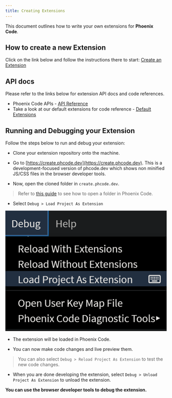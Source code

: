 ```yaml
---
title: Creating Extensions
---
```


This document outlines how to write your own extensions for **Phoenix Code**.

## How to create a new Extension
Click on the link below and follow the instructions there to start:
[Create an Extension](https://github.com/phcode-dev/extension-template)

## API docs
Please refer to the links below for extension API docs and code references.
* Phoenix Code APIs - [API Reference](./API-Reference/NodeConnector)
* Take a look at our default extensions for code reference -  [Default Extensions](https://github.com/phcode-dev/phoenix/tree/main/src/extensions/default)

## Running and Debugging your Extension
Follow the steps below to run and debug your extension:

* Clone your extension repository onto the machine.

* Go to [https://create.phcode.dev](https://create.phcode.dev). This is a development-focused version of phcode.dev which shows non minified JS/CSS files in the browser developer tools.

* Now, open the cloned folder in `create.phcode.dev`. 
> Refer to [this guide](https://docs.phcode.dev/docs/quick-start-project#open-folder) to see how to open a folder in Phoenix Code.
* Select `Debug > Load Project As Extension`


![Debug Menu Image](images/creating-themes/debug-menu.png "Click on Debug > Load Project As Extension")

* The extension will be loaded in Phoenix Code.

* You can now make code changes and live preview them. 

> You can also select `Debug > Reload Project As Extension` to test the new code changes.

* When you are done developing the extension, select `Debug > Unload Project As Extension` to unload the extension.

**You can use the browser developer tools to debug the extension.**


